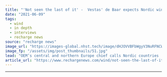```yaml
---
title: "'Not seen the last of it' -  Vestas' de Baar expects Nordic wind power boom to continue"
date: "2021-06-09"
tags: 
  - wind
  - in depth
  - interviews
  - recharge news
source: "recharge news"
image_url: "https://images-global.nhst.tech/image/dHJOVVBFbWgyV3NuRFNCWDBQT0ZRbGZGcjlPaVJOK09SeERFMDRTQ3N0TT0=/nhst/binary/a52dd2e1b162ec9f47f0a0b55308efee"
image_fp: "/assets/img/post_thumbnails/51.jpg"
lead: "OEM’s central and northern Europe chief calls Nordic countries 'our extended home market' where technological innovations are deployed first"
article_url: "https://www.rechargenews.com/wind/not-seen-the-last-of-it-vestas-de-baar-expects-nordic-wind-power-boom-to-continue/2-1-1022576"
---
```


---
